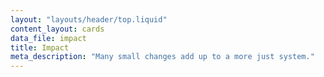 ```yaml
---
layout: "layouts/header/top.liquid"
content_layout: cards
data_file: impact
title: Impact
meta_description: "Many small changes add up to a more just system."
---
```

